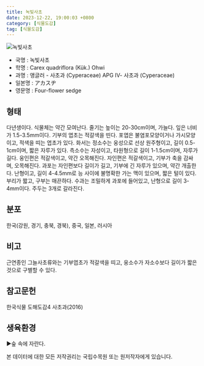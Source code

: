 ```yaml
---
title: 녹빛사초
date: 2023-12-22, 19:00:03 +0800
category: [식물도감]
tag: [식물도감]
---
```




![녹빛사초](http://www.nature.go.kr/fileUpload/plants/basic/Cyperaceae/Carex/4896/1_th2.jpg)
- 국명 : 녹빛사초
- 학명 : Carex quadriflora (Kük.) Ohwi
- 과명 : 앵글러 - 사초과 (Cyperaceae) APG Ⅳ- 사초과 (Cyperaceae)
- 일본명 : アカスヂ
- 영문명 : Four-flower sedge


## 형태
다년생이다. 식물체는 약간 모여난다. 줄기는 높이는 20-30cm이며, 가늘다. 잎은 너비가 1.5-3.5mm이다. 기부의 엽초는 적갈색을 띤다. 포엽은 불염포모양이거나 가시모양이고, 적색을 띠는 엽초가 있다. 화서는 정소수는 웅성으로 선상 원주형이고, 길이 0.5-1cm이며, 짧은 자루가 있다. 측소수는 자성이고, 타원형으로 길이 1-1.5cm이며, 자루가 길다. 웅인편은 적갈색이고, 약간 오목해진다. 자인편은 적갈색이고, 기부가 축을 감싸며, 오목해진다. 과포는 자인편보다 길이가 길고, 기부에 긴 자루가 있으며, 약간 개출한다. 난형이고, 길이 4-4.5mm로 능 사이에 불명확한 가는 맥이 있으며, 짧은 털이 있다. 부리가 짧고, 구부는 매끈하다. 수과는 조밀하게 과포에 들어있고, 난형으로 길이 3-4mm이다. 주두는 3개로 갈라진다.
## 분포
한국(강원, 경기, 충북, 경북), 중국, 일본, 러시아
## 비고
근연종인 그늘사초류와는 기부엽초가 적갈색을 띠고, 웅소수가 자소수보다 길이가 짧은 것으로 구별할 수 있다.
## 참고문헌
한국식물 도해도감4 사초과(2016)
## 생육환경
▶숲 속에 자란다.






본 데이터에 대한 모든 저작권리는 국립수목원 또는 원저작자에게 있습니다.
